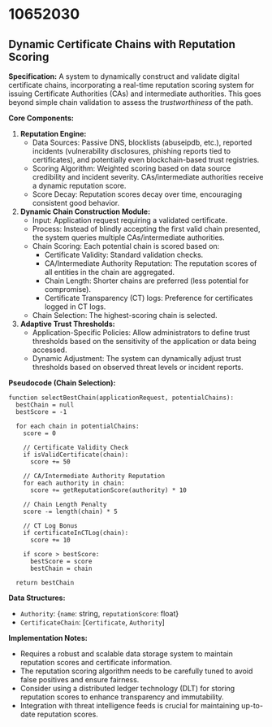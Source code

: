 # 10652030

## Dynamic Certificate Chains with Reputation Scoring

**Specification:** A system to dynamically construct and validate digital certificate chains, incorporating a real-time reputation scoring system for issuing Certificate Authorities (CAs) and intermediate authorities. This goes beyond simple chain validation to assess the *trustworthiness* of the path.

**Core Components:**

1.  **Reputation Engine:**
    *   Data Sources: Passive DNS, blocklists (abuseipdb, etc.), reported incidents (vulnerability disclosures, phishing reports tied to certificates), and potentially even blockchain-based trust registries.
    *   Scoring Algorithm: Weighted scoring based on data source credibility and incident severity.  CAs/intermediate authorities receive a dynamic reputation score.
    *   Score Decay:  Reputation scores decay over time, encouraging consistent good behavior.
2.  **Dynamic Chain Construction Module:**
    *   Input: Application request requiring a validated certificate.
    *   Process:  Instead of blindly accepting the first valid chain presented, the system queries multiple CAs/intermediate authorities.
    *   Chain Scoring: Each potential chain is scored based on:
        *   Certificate Validity: Standard validation checks.
        *   CA/Intermediate Authority Reputation: The reputation scores of all entities in the chain are aggregated.
        *   Chain Length: Shorter chains are preferred (less potential for compromise).
        *   Certificate Transparency (CT) logs:  Preference for certificates logged in CT logs.
    *   Chain Selection: The highest-scoring chain is selected.
3.  **Adaptive Trust Thresholds:**
    *   Application-Specific Policies: Allow administrators to define trust thresholds based on the sensitivity of the application or data being accessed.
    *   Dynamic Adjustment: The system can dynamically adjust trust thresholds based on observed threat levels or incident reports.

**Pseudocode (Chain Selection):**

```
function selectBestChain(applicationRequest, potentialChains):
  bestChain = null
  bestScore = -1

  for each chain in potentialChains:
    score = 0

    // Certificate Validity Check
    if isValidCertificate(chain):
      score += 50

    // CA/Intermediate Authority Reputation
    for each authority in chain:
      score += getReputationScore(authority) * 10

    // Chain Length Penalty
    score -= length(chain) * 5

    // CT Log Bonus
    if certificateInCTLog(chain):
      score += 10

    if score > bestScore:
      bestScore = score
      bestChain = chain

  return bestChain
```

**Data Structures:**

*   `Authority`: {`name`: string, `reputationScore`: float}
*   `CertificateChain`: \[`Certificate`, `Authority`]

**Implementation Notes:**

*   Requires a robust and scalable data storage system to maintain reputation scores and certificate information.
*   The reputation scoring algorithm needs to be carefully tuned to avoid false positives and ensure fairness.
*   Consider using a distributed ledger technology (DLT) for storing reputation scores to enhance transparency and immutability.
*   Integration with threat intelligence feeds is crucial for maintaining up-to-date reputation scores.